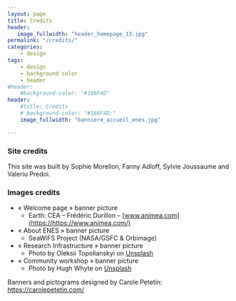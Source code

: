 ```yaml
---
layout: page
title: Credits
header:
   image_fullwidth: "header_homepage_13.jpg"
permalink: "/credits/"
categories:
    - design
tags:
    - design
    - background color
    - header
#header:
    #background-color: "#186F4D"
header:
    #title: Credits
    # background-color: "#186F4D;"
    image_fullwidth: "banniere_accueil_enes.jpg"

---
```


### Site credits

This site was built by Sophie Morellon, Fanny Adloff, Sylvie Joussaume and Valeriu Predoi.

### Images credits

- « Welcome page » banner picture
  - Earth: CEA – Frédéric Durillon – [www.animea.com](https://https://www.animea.com/)
- « About ENES » banner picture
  - SeaWiFS Project (NASA/GSFC & Orbimage)
- « Research Infrastructure » banner picture
  - Photo by Oleksii Topolianskyi on [Unsplash](https://unsplash.com) 
- « Community workshop » banner picture
  - Photo by Hugh Whyte on [Unsplash](https://unsplash.com)

Banners and pictograms designed by Carole Petetin: <https://carolepetetin.com/>
